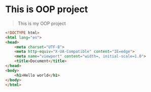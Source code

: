 # This is OOP project
>This is my OOP project
```html
<!DOCTYPE html>
<html lang="en">
<head>
	<meta charset="UTF-8">
	<meta http-equiv="X-UA-Compatible" content="IE=edge">
	<meta name="viewport" content="width=, initial-scale=1.0">
	<title>Document</title>
</head>
<body>
	<h1>Hello world</h1>
</body>
</html>
```
